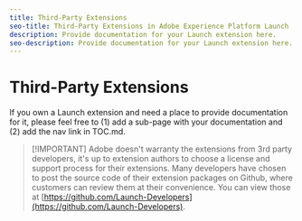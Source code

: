 ```yaml
---
title: Third-Party Extensions
seo-title: Third-Party Extensions in Adobe Experience Platform Launch
description: Provide documentation for your Launch extension here.
seo-description: Provide documentation for your Launch extension here.
---
```


# Third-Party Extensions

If you own a Launch extension and need a place to provide documentation for it, please feel free to (1) add a sub-page with your documentation and (2) add the nav link in TOC.md.

>[!IMPORTANT]  Adobe doesn't warranty the extensions from 3rd party developers, it's up to extension authors to choose a license and support process for their extensions. Many developers have chosen to post the source code of their extension packages on Github, where customers can review them at their convenience. You can view those at [https://github.com/Launch-Developers](https://github.com/Launch-Developers).
